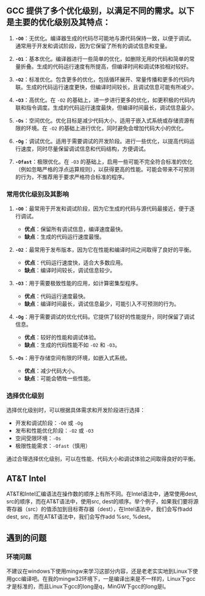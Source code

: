 ## GCC 提供了多个优化级别，以满足不同的需求。以下是主要的优化级别及其特点：

1. **`-O0`**：无优化。编译器生成的代码尽可能地与源代码保持一致，以便于调试。通常用于开发和调试阶段，因为它保留了所有的调试信息和变量。

2. **`-O1`**：基本优化。编译器进行一些简单的优化，如删除无用的代码和简单的常量折叠。生成的代码运行速度有所提高，但编译时间和调试体验相对较好。

3. **`-O2`**：标准优化。包含更多的优化，包括循环展开、常量传播和更多的代码内联。生成的代码运行速度更快，但编译时间较长，且调试信息可能有所减少。

4. **`-O3`**：高优化。在 `-O2` 的基础上，进一步进行更多的优化，如更积极的代码内联和指令调度。生成的代码运行速度最快，但编译时间最长，调试信息最少。

5. **`-Os`**：空间优化。优化目标是减少代码大小，适用于嵌入式系统或存储资源有限的环境。在 `-O2` 的基础上进行优化，同时避免会增加代码大小的优化。

6. **`-Og`**：调试优化。适用于需要调试的开发阶段。进行一些优化，以提高代码运行速度，同时尽量保留调试信息和代码结构，方便调试。

7. **`-Ofast`**：极限优化。在 `-O3` 的基础上，启用一些可能不完全符合标准的优化（例如忽略严格的浮点运算规则），以获得更高的性能。可能会带来不可预测的行为，不推荐用于要求严格符合标准的程序。

### 常用优化级别及其影响

1. **`-O0`**：最常用于开发和调试阶段，因为它生成的代码与源代码最接近，便于逐行调试。
   - **优点**：保留所有调试信息，编译速度最快。
   - **缺点**：生成的代码运行速度最慢。

2. **`-O2`**：最常用于发布版本，因为它在性能和编译时间之间取得了良好的平衡。
   - **优点**：代码运行速度快，适合大多数应用。
   - **缺点**：编译时间较长，调试信息较少。

3. **`-O3`**：用于需要极致性能的应用，如计算密集型程序。
   - **优点**：代码运行速度最快。
   - **缺点**：编译时间最长，调试信息最少，可能引入不可预测的行为。

4. **`-Og`**：用于需要调试的优化代码。它提供了较好的性能提升，同时保留了调试信息。
   - **优点**：较好的性能和调试体验。
   - **缺点**：生成的代码性能不如 `-O2` 和 `-O3`。

5. **`-Os`**：用于存储空间有限的环境，如嵌入式系统。
   - **优点**：减少代码大小。
   - **缺点**：可能会牺牲一些性能。

### 选择优化级别

选择优化级别时，可以根据具体需求和开发阶段进行选择：

- 开发和调试阶段：`-O0` 或 `-Og`
- 发布和性能优化阶段：`-O2` 或 `-O3`
- 空间受限环境：`-Os`
- 极限性能需求：`-Ofast`（慎用）

通过合理选择优化级别，可以在性能、代码大小和调试体验之间取得良好的平衡。

## AT&T Intel

   AT&T和Intel汇编语法在操作数的顺序上有所不同。在Intel语法中，通常使用dest, src的顺序，而在AT&T语法中，使用src, dest的顺序。举个例子，如果我们要将源寄存器（src）的值添加到目标寄存器（dest），在Intel语法中，我们会写作add dest, src，而在AT&T语法中，我们会写作add %src, %dest。

## 遇到的问题
### 环境问题

   不建议在windows下使用mingw来学习这部分内容，还是老老实实地到Linux下使用gcc编译吧。在我的mingw32环境下，一是编译出来是不一样的，Linux下gcc才是标准的，而且Linux下gcc的long是q，MinGW下gcc的long是l。